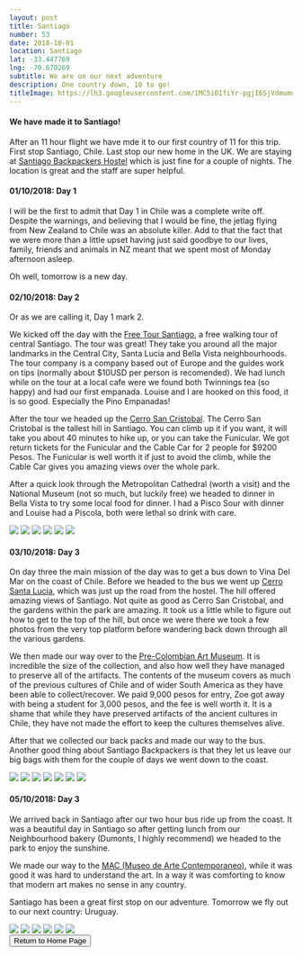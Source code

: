 ```yaml
---
layout: post
title: Santiago
number: 53
date: 2018-10-01
location: Santiago
lat: -33.447769
lng: -70.670269
subtitle: We are on our next adventure
description: One country down, 10 to go!
titleImage: https://lh3.googleusercontent.com/1MC5i0IfiYr-pgjI6SjVdmumuuwRevUFQNX-0D-SVs71sgCc6OH84fyAh3JGhcL6IcwUYL25OxGgtBwHfezJkY64c_C5Pc_o9WAWWRxQhy1pVxjsRPKQwW9IrdecadxV2zN7btdx25k=w2400
---
```


<h4>We have made it to Santiago!</h4>

After an 11 hour flight we have mde it to our first country of 11 for this trip. First stop Santiago, Chile. Last stop our new home in the UK.
We are staying at <a target="_blank" href="https://www.santiagobackpackers.com/">Santiago Backpackers Hostel</a> which is just fine for a couple of nights. The location is great and the staff are super helpful.

<h4>01/10/2018: Day 1</h4>

I will be the first to admit that Day 1 in Chile was a complete write off. Despite the warnings, and believing that I would be fine, the jetlag flying from New Zealand to Chile was an absolute killer.
Add to that the fact that we were more than a little upset having just said goodbye to our lives, family, friends and animals in NZ meant that we spent most of Monday afternoon asleep.

Oh well, tomorrow is a new day.

<h4>02/10/2018: Day 2</h4>

Or as we are calling it, Day 1 mark 2.

We kicked off the day with the <a target="_blank" href="https://freetoursantiago.cl/portada.html">Free Tour Santiago</a>, a free walking tour of central Santiago.
The tour was great! They take you around all the major landmarks in the Central City, Santa Lucia and Bella Vista neighbourhoods. The tour company is a company based out of Europe and the guides work on tips (normally about $10USD per person is recomended).
We had lunch while on the tour at a local cafe were we found both Twinnings tea (so happy) and had our first empanada. Louise and I are hooked on this food, it is so good. Especially the Pino Empanadas!

After the tour we headed up the <a target="_blank" href="https://santiagoando.com/cerro-san-cristobal-2">Cerro San Cristobal</a>. The Cerro San Cristobal is the tallest hill in Santiago.
You can climb up it if you want, it will take you about 40 minutes to hike up, or you can take the Funicular. We got return tickets for the Funicular and the Cable Car for 2 people for $9200 Pesos. 
The Funicular is well worth it if just to avoid the climb, while the Cable Car gives you amazing views over the whole park. 

After a quick look through the Metropolitan Cathedral (worth a visit) and the National Museum (not so much, but luckily free) we headed to dinner in Bella Vista to try some local food for dinner.
I had a Pisco Sour with dinner and Louise had a Piscola, both were lethal so drink with care.

<img src="https://lh3.googleusercontent.com/JUaKNg6YQJc81Nt_ztfpDFGIT355dF2p1duPoaZv-okHsKWzE-0rPE77D9opN6NCp0Cs-ZIYP9Sw1paDsIym68OBSHruHKmGebw5eDtCGpd4VjGb31GNZVOWg4BVVs0-oh06Ra3o3KI=w2400" class="image1">
<img src="https://lh3.googleusercontent.com/piLN_vJQdkXNyDjyx7v58nWFYoC87wLX8bqpwjCYfTRvBRFEtydlKyKVXExMb9ozJ-rtcgbGtPvKSgbdtLZtZbm9v5BgX0O-zxg0pXuw8vtuJTEzyfwPppqOvQ4MUyaEtmJgqRYcVVE=w2400" class="image1">
<img src="https://lh3.googleusercontent.com/iv-EdAEge407vME4xE9oIMyhVXTvtVgE3Zd4yrfeNKdWmH0tMJrOPm79C0DS6UkdDxN0PEss4cRL3Q_CYodemnDaZpXQXLJrNj8bUXZa8d1aXMwwRd5vzZBi8d6eaAvKpKdw4f7uiC8=w2400" class="image1">
<img src="https://lh3.googleusercontent.com/_hwTKGpDnjhInolk76z0nlbR2n6u9VcGNnjDDZokPmPClpgVff_7-ORiAeEeNy6XJ5NE-b98YEHcyZb6O8_E-UNIZQovidBApz_FfockWgrb_WJrEx3K_EfF3Y3SFdYGojyU5FFfQc4=w2400" class="image1">
<img src="https://lh3.googleusercontent.com/Tjwrta44Q_apzJudVdDgBB7tAjNPKNTDnFBUH2DyJfaT7fmljWTKd0g8cT9qogkDUVo7GB3AiuLUyVoopt1zd75arZKZKUBDeRqvRLRge8NN4DGjZa329I3HaWsHQ_sQRzTw5abFJw8=w2400" class="image1">
<img src="https://lh3.googleusercontent.com/8jxhVsMbWCjq2wzVK0ClaHFIOi6My0s7KbQx68f-db02ipcnl_FE-Rs4ThxIBWYEbnx39P2D1by-Bma6uBj1ItrMDNPJsTP6ia9C_pCOk40mHSy78qpXsjkBATuJXj0C-LGNMrLeyl0=w2400" class="image1">

<h4>03/10/2018: Day 3</h4>

On day three the main mission of the day was to get a bus down to Vina Del Mar on the coast of Chile. Before we headed to the bus we went up <a target="_blank" href="http://www.santiagocapital.cl/fichas/home/cerro-santa-lucia/">Cerro Santa Lucia</a>, which was just up the road from the hostel. The hill offered amazing views of Santiago. Not quite as good as Cerro San Cristobal, and the gardens within the park are amazing. It took us a little while to figure out how to get to the top of the hill, but once we were there we took a few photos from the very top platform before wandering back down through all the various gardens. 

We then made our way over to the <a target="_blank" href="http://www.precolombino.cl/en/">Pre-Colombian Art Museum</a>. It is incredible the size of the collection, and also how well they have managed to preserve all of the artifacts.
The contents of the museum covers as much of the previous cultures of Chile and of wider South America as they have been able to collect/recover. We paid 9,000 pesos for entry, Zoe got away with being a student for 3,000 pesos, and the fee is well worth it. 
It is a shame that while they have preserved artifacts of the ancient cultures in Chile, they have not made the effort to keep the cultures themselves alive.

After that we collected our back packs and made our way to the bus. Another good thing about Santiago Backpackers is that they let us leave our big bags with them for the couple of days we went down to the coast. 

<img src="https://lh3.googleusercontent.com/6RRgbI0gVgDyeD0GqcyOlNpVyLVPaOVCGHMWXDUAq0iYR4T7i0AQL9pV0sJXO-XRWvbs8fUJJDQ-7Z0h94RXD-f6kgY-Vs_i9Rj0ugzBMtaK_3Dqh4PHhRZulLyGIQrDAI2A1PP2U44=w2400" class="image1">
<img src="https://lh3.googleusercontent.com/_eFb58oGLoUE1iN-gXo3aMLaeLIsBz-bF3qPjKx5JN0exARlcNhTdhNJswOvITPdvtZgv7IHgoXrhk399njICX1ex18uBOgLu6AToe5ZsQAexAx7Nyx0mkmFfvN97-r00LSUTUvyhEw=w2400" class="image1">
<img src="https://lh3.googleusercontent.com/7BzJ4PYW42k33RyfaWVYfUEnWM6f27izub-h3cDG1Sm8dek-aOAigi0ZB6JKcEC_w4iEZ7sDetbixAz491JHWmGmtz34ns5KLZRgGKPVCntoO-SQa2gwjbheChsNaMgPnqc6_Tipd_Q=w2400" class="image1">
<img src="https://lh3.googleusercontent.com/CxAIDKCbNMj_u5Wm-RvS_s9kmff7YwYCbvfO_4tYUZ5JSRaYSSgFzmk9BVki-_ihIOxidUo2VWnZmaFW31yQ_05LhtTDlNscqmH3-y9hgANrwOAnSCRNgTsH7oEm39Cwg6USNxBtgd0=w2400" class="image4">
<img src="https://lh3.googleusercontent.com/QbYfI4JkfT5j0eW9MMbOnrxyITSriOF9rlIIqQGJ2o1D4qQpRGijTc2B2fVWMglu8qOjZ3FNjJHgebKQ8uZx9mG89899aL-4o33pGcKp3JjXqcCZo4C1VGFM1JSh6WFZW_qPkvwINcU=w2400" class="image1">
<img src="https://lh3.googleusercontent.com/qTwJxGzpQKiJEhNx5uWU2OatDHnO-gy7OvjP6UY2ulb1FlPnoOQg9pf0rDGoy97yuT3gMEgaGWoo2ZLlCcz_Flj7BkA1OhGuMwB21eHe4hgyBSyXikXC21-JmLxrhhkZwAzkB8nJV-Q=w2400" class="image1">
<img src="https://lh3.googleusercontent.com/x-i6TrTpbBUUJ2xderXILnTqeycpLUHxMoWmBmg2nSqToHnbs4Lrr0csQHGAZ56jdq45fykWARX35O-nu7i7FmZ9Z546POnyfyz0B7UkiNEwyZNRiMmnG3g1n-1_3nDFqXBedzyeN38=w2400" class="image1">

<h4>05/10/2018: Day 3</h4>

We arrived back in Santiago after our two hour bus ride up from the coast. It was a beautiful day in Santiago so after getting lunch from our Neighbourhood bakery (Dumonts, I highly recommend) we headed to the park to enjoy the sunshine. 

We made our way to the <a target="_blank" href="http://www.mac.uchile.cl/">MAC (Museo de Arte Contemporaneo)</a>, while it was good it was hard to understand the art. In a way it was comforting to know that modern art makes no sense in any country.

Santiago has been a great first stop on our adventure. Tomorrow we fly out to our next country: Uruguay.

<img src="https://lh3.googleusercontent.com/LEpPkPymWw35-zVCs-fIIJk1wfWhjhlBDmxC3vDvR5xKSDQtC4McGLwmXLx92zR2R11X7GybxF8oQ7jNt4wsnS-Plg50oxxEkP9l9OPpPSJMKMmrf40js8ArrAZ7h11wHAidQGGnie4=w2400" class="image1">
<img src="https://lh3.googleusercontent.com/lZ2uc_iS3onWltbRTn_u2T-fBHPMvndCyaKbZFlkmcxGRGdoORRbX8wkuH2hVi0Gww9cfsemaflsHDMcUgM3vrsdhI_ch4nktAdXUQmrJrCYBqDZbDH6qL4UjdOmrmNZZlhN-2XtEMs=w2400" class="image1">
<img src="https://lh3.googleusercontent.com/yF5476St5BEzjET07A16OwU916pxWfz59eo_KFdlfsm1qARnJtxfLAXVAQxGEq6Exqh6WE7BjbiuJofrLEbbnhB1K_pNf6Y48dTS4s1jRme2ZS_7b6TEKUUHNZpNwhHAYgRMtemL_d0=w2400" class="image1">
<img src="https://lh3.googleusercontent.com/EbwcrJf5dqh5BJdWKKMsHO1UbBa6S6iGqe66hdYLBTFQeApue3n3JDtHEsTCpaOUNVKTjUEB6UO6gc9W34mQX8AVhdo8omqKXCa4wMbYJ5A59h0mNIeYrJ8ps2j3WQdmf7lFfj62KfM=w2400" class="image1">
<img src="https://lh3.googleusercontent.com/Zk1oVfP0M5Kw552tQyJ-0oqOp8wXC3oscnGEEW8Iyiuv9SSqtz5XI6DFQ-_jvhq3JYd2tieYY5iSoQ0ecBHzhD93L7loE75zMhnsDLoK2zetUQ0Mn6c-QOFhTyIB5yK-tJeAE9sxB5w=w2400" class="image1">
<img src="https://lh3.googleusercontent.com/TCkDUw-leuAkwoYH74uFEyMbGP6Ln2DBsFyjVgJC6aLXk7d6Mxy86LXDCyRiATQ2KhmcWY7fVIV9IqRxdZjww-wjGIl5GgQ9Avv4jjvbwcVfufdLKwbyaXZ43jdnow-7DQRc0IqYba0=w2400" class="image1">

<div class="wrapper">
  <input type="button" class="button" value="Return to Home Page" onclick="self.close()">
</div>
